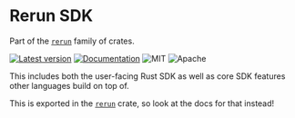 # Rerun SDK

Part of the [`rerun`](https://github.com/rerun-io/rerun) family of crates.

[![Latest version](https://img.shields.io/crates/v/re_sdk.svg)](https://crates.io/crates/re_sdk)
[![Documentation](https://docs.rs/re_sdk/badge.svg)](https://docs.rs/re_sdk)
![MIT](https://img.shields.io/badge/license-MIT-blue.svg)
![Apache](https://img.shields.io/badge/license-Apache-blue.svg)

This includes both the user-facing Rust SDK as well as core SDK features other languages build on top of.

This is exported in the [`rerun`](https://crates.io/crates/rerun) crate, so look at the docs for that instead!
